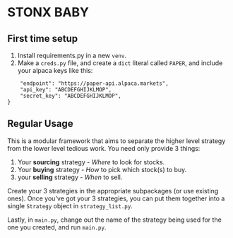 # STONX BABY

## First time setup


1. Install requirements.py in a new `venv`.
2. Make a `creds.py` file, and create a `dict` literal called `PAPER`, and include your alpaca keys like this:

```PAPER = {
    "endpoint": "https://paper-api.alpaca.markets",
    "api_key": "ABCDEFGHIJKLMOP",
    "secret_key": "ABCDEFGHIJKLMOP",
}
```

## Regular Usage
This is a modular framework that aims to separate the higher level strategy from the lower level tedious work. You need only provide 3 things:
1. Your **sourcing** strategy - *Where* to look for stocks.
2. Your **buying** strategy - *How* to pick which stock(s) to buy.
3. your **selling** strategy - *When* to sell.

Create your 3 strategies in the appropriate subpackages (or use existing ones). Once you've got your 3 strategies, you can put them together into a single `Strategy` object in `strategy_list.py`.

Lastly, in `main.py`, change out the name of the strategy being used for the one you created, and run `main.py`.